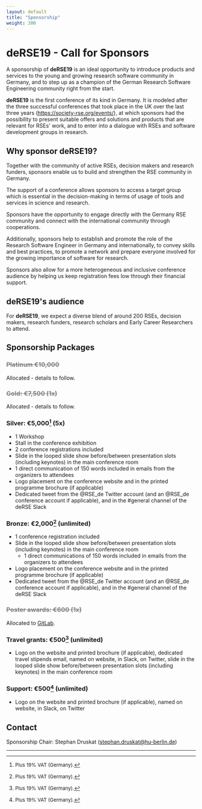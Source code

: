 ```yaml
---
layout: default
title: "Sponsorship"
weight: 300
---
```


# deRSE19 - Call for Sponsors

A sponsorship of **deRSE19** is an ideal opportunity to introduce products and
services to the young and growing research software community in Germany, and
to step up as a champion of the German Research Software Engineering community
right from the start.

**deRSE19** is the first conference of its kind in Germany. It is modeled after
the three successful conferences that took place in the UK over the last three
years (<https://society-rse.org/events/>),
at which sponsors had the possibility to present suitable offers and solutions
and products that are relevant for RSEs' work, and to enter into a dialogue
with RSEs and software development groups in research.

## Why sponsor deRSE19?

Together with the community of active RSEs, decision makers and research
funders, sponsors enable us to build and strengthen the RSE community in Germany.

The support of a conference allows sponsors to access a target group which is
essential in the decision-making in terms of usage of tools and services in science
and research.

Sponsors have the opportunity to engage directly with the Germany RSE community and
connect with the international community through cooperations.

Additionally, sponsors help to establish and promote the role of the Research
Software Engineer in Germany and internationally, to convey skills and best practices,
to promote a network and prepare everyone involved for the growing importance of
software for research.

Sponsors also allow for a more heterogeneous and inclusive conference audience by
helping us keep registration fees low through their financial support.

## deRSE19's audience

For **deRSE19**, we expect a diverse blend of around 200 RSEs, decision makers,
research funders, research scholars and Early Career Researchers to attend.

## Sponsorship Packages

### <del style="color: gray;">Platinum €10,000</del>

Allocated - details to follow.

### <del style="color: gray;">Gold: €7,500 (1x)</del>

Allocated - details to follow.

### Silver: €5,000[^1] (5x)

-   1 Workshop
-   Stall in the conference exhibition
-   2 conference registrations included
-   Slide in the looped slide show before/between presentation slots (including
keynotes) in the main conference room
-   1 direct communication of 150 words included in emails from the organizers to attendees
-   Logo placement on the conference website and in the printed programme brochure
(if applicable)
-   Dedicated tweet from the @RSE_de Twitter account (and an @RSE_de conference
account if applicable), and in the #general channel of the deRSE Slack

### Bronze: €2,000[^1] (unlimited)

-   1 conference registration included
-   Slide in the looped slide show before/between presentation slots (including
keynotes) in the main conference room
    -   1 direct communications of 150 words included in emails from the organizers to attendees
-   Logo placement on the conference website and in the printed programme brochure
(if applicable)
-   Dedicated tweet from the @RSE_de Twitter account (and an @RSE_de conference
account if applicable), and in the #general channel of the deRSE Slack

### <del style="color: gray;">Poster awards: €600 (1x)</del>

Allocated to [GitLab](https://about.gitlab.com/just-commit/).

### Travel grants: €500[^1] (unlimited)

-   Logo on the website and printed brochure (if applicable), dedicated travel stipends email, named on website, in Slack, on Twitter, slide in the looped slide show before/between presentation slots (including
keynotes) in the main conference room
    
### Support: €500[^1] (unlimited)

-   Logo on the website and printed brochure (if applicable), named on website, in Slack, on Twitter

## Contact

Sponsorship Chair: Stephan Druskat ([stephan.druskat@hu-berlin.de](mailto:stephan.druskat@hu-berlin.de))

---

[^1]: <span style="font-size: small;">Plus 19% VAT (Germany).</span>
